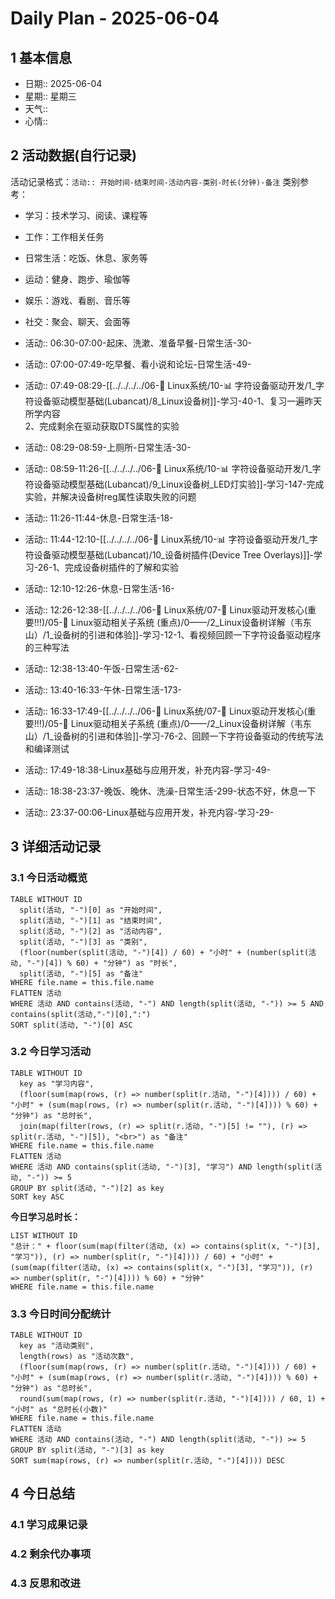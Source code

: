 # Daily Plan - 2025-06-04

## 1 基本信息

- 日期:: 2025-06-04
- 星期:: 星期三
- 天气::
- 心情::

## 2 活动数据(自行记录)
活动记录格式：`活动:: 开始时间-结束时间-活动内容-类别-时长(分钟)-备注`
类别参考：
- 学习：技术学习、阅读、课程等
- 工作：工作相关任务
- 日常生活：吃饭、休息、家务等
- 运动：健身、跑步、瑜伽等
- 娱乐：游戏、看剧、音乐等
- 社交：聚会、聊天、会面等

- 活动:: 06:30-07:00-起床、洗漱、准备早餐-日常生活-30-
- 活动:: 07:00-07:49-吃早餐、看小说和论坛-日常生活-49-
- 活动:: 07:49-08:29-[[../../../../06-🐧 Linux系统/10-📊 字符设备驱动开发/1_字符设备驱动模型基础(Lubancat)/8_Linux设备树]]-学习-40-1、复习一遍昨天所学内容<br>2、完成剩余在驱动获取DTS属性的实验
- 活动:: 08:29-08:59-上厕所-日常生活-30-
- 活动:: 08:59-11:26-[[../../../../06-🐧 Linux系统/10-📊 字符设备驱动开发/1_字符设备驱动模型基础(Lubancat)/9_Linux设备树_LED灯实验]]-学习-147-完成实验，并解决设备树reg属性读取失败的问题
- 活动:: 11:26-11:44-休息-日常生活-18-
- 活动:: 11:44-12:10-[[../../../../06-🐧 Linux系统/10-📊 字符设备驱动开发/1_字符设备驱动模型基础(Lubancat)/10_设备树插件(Device Tree Overlays)]]-学习-26-1、完成设备树插件的了解和实验
- 活动:: 12:10-12:26-休息-日常生活-16-
- 活动:: 12:26-12:38-[[../../../../06-🐧 Linux系统/07-🚗 Linux驱动开发核心(重要!!!)/05-🚗 Linux驱动相关子系统 (重点)/0——/2_Linux设备树详解（韦东山）/1_设备树的引进和体验]]-学习-12-1、看视频回顾一下字符设备驱动程序的三种写法
- 活动:: 12:38-13:40-午饭-日常生活-62-
- 活动:: 13:40-16:33-午休-日常生活-173-
- 活动:: 16:33-17:49-[[../../../../06-🐧 Linux系统/07-🚗 Linux驱动开发核心(重要!!!)/05-🚗 Linux驱动相关子系统 (重点)/0——/2_Linux设备树详解（韦东山）/1_设备树的引进和体验]]-学习-76-2、回顾一下字符设备驱动的传统写法和编译测试
- 活动:: 17:49-18:38-Linux基础与应用开发，补充内容-学习-49-
- 活动:: 18:38-23:37-晚饭、晚休、洗澡-日常生活-299-状态不好，休息一下
- 活动:: 23:37-00:06-Linux基础与应用开发，补充内容-学习-29-

## 3 详细活动记录

### 3.1 今日活动概览

```dataview
TABLE WITHOUT ID
  split(活动, "-")[0] as "开始时间",
  split(活动, "-")[1] as "结束时间", 
  split(活动, "-")[2] as "活动内容",
  split(活动, "-")[3] as "类别",
  (floor(number(split(活动, "-")[4]) / 60) + "小时" + (number(split(活动, "-")[4]) % 60) + "分钟") as "时长",
  split(活动, "-")[5] as "备注"
WHERE file.name = this.file.name
FLATTEN 活动
WHERE 活动 AND contains(活动, "-") AND length(split(活动, "-")) >= 5 AND contains(split(活动,"-")[0],":")
SORT split(活动, "-")[0] ASC
```

### 3.2 今日学习活动

```dataview
TABLE WITHOUT ID
  key as "学习内容",
  (floor(sum(map(rows, (r) => number(split(r.活动, "-")[4]))) / 60) + "小时" + (sum(map(rows, (r) => number(split(r.活动, "-")[4]))) % 60) + "分钟") as "总时长",
  join(map(filter(rows, (r) => split(r.活动, "-")[5] != ""), (r) => split(r.活动, "-")[5]), "<br>") as "备注"
WHERE file.name = this.file.name
FLATTEN 活动
WHERE 活动 AND contains(split(活动, "-")[3], "学习") AND length(split(活动, "-")) >= 5
GROUP BY split(活动, "-")[2] as key
SORT key ASC

```

**今日学习总时长：**

```dataview
LIST WITHOUT ID
"总计：" + floor(sum(map(filter(活动, (x) => contains(split(x, "-")[3], "学习")), (r) => number(split(r, "-")[4]))) / 60) + "小时" + (sum(map(filter(活动, (x) => contains(split(x, "-")[3], "学习")), (r) => number(split(r, "-")[4]))) % 60) + "分钟"
WHERE file.name = this.file.name
```

### 3.3 今日时间分配统计

```dataview
TABLE WITHOUT ID
  key as "活动类别",
  length(rows) as "活动次数",
  (floor(sum(map(rows, (r) => number(split(r.活动, "-")[4]))) / 60) + "小时" + (sum(map(rows, (r) => number(split(r.活动, "-")[4]))) % 60) + "分钟") as "总时长",
  round(sum(map(rows, (r) => number(split(r.活动, "-")[4]))) / 60, 1) + "小时" as "总时长(小数)"
WHERE file.name = this.file.name
FLATTEN 活动
WHERE 活动 AND contains(活动, "-") AND length(split(活动, "-")) >= 5
GROUP BY split(活动, "-")[3] as key
SORT sum(map(rows, (r) => number(split(r.活动, "-")[4]))) DESC
```

## 4 今日总结

### 4.1 学习成果记录

### 4.2 剩余代办事项

### 4.3 反思和改进

